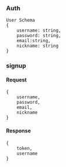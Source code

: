 ### Auth

```
User Schema
{
    username: string,
    password: string,
    email:string,
    nickname: string
}
```

### signup

#### Request

```
{
    username,
    password,
    email,
    nickname
}
```

#### Response

```
{
    token,
    username
}
```
